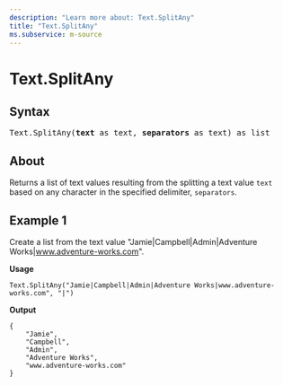 ```yaml
---
description: "Learn more about: Text.SplitAny"
title: "Text.SplitAny"
ms.subservice: m-source
---
```

# Text.SplitAny

## Syntax

<pre>
Text.SplitAny(<b>text</b> as text, <b>separators</b> as text) as list
</pre>
  
## About

Returns a list of text values resulting from the splitting a text value `text` based on any character in the specified delimiter, `separators`.

## Example 1

Create a list from the text value "Jamie|Campbell|Admin|Adventure Works|www.adventure-works.com".

**Usage**

```powerquery-m
Text.SplitAny("Jamie|Campbell|Admin|Adventure Works|www.adventure-works.com", "|")
```

**Output**

```powerquery-m
{
    "Jamie",
    "Campbell",
    "Admin",
    "Adventure Works",
    "www.adventure-works.com"
}
```

